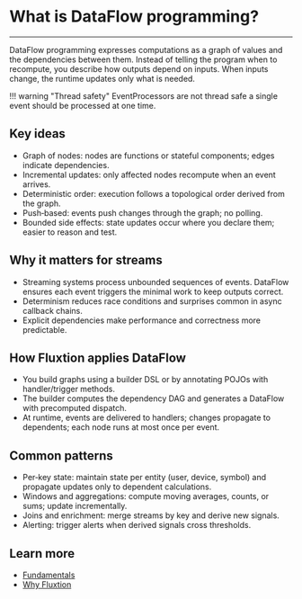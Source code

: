 # What is DataFlow programming?
---

DataFlow programming expresses computations as a graph of values and the dependencies between them. Instead of telling
the program when to recompute, you describe how outputs depend on inputs. When inputs change, the runtime updates only
what is needed.


!!! warning "Thread safety"
    EventProcessors are not thread safe a single event should be processed at one time.

## Key ideas

- Graph of nodes: nodes are functions or stateful components; edges indicate dependencies.
- Incremental updates: only affected nodes recompute when an event arrives.
- Deterministic order: execution follows a topological order derived from the graph.
- Push‑based: events push changes through the graph; no polling.
- Bounded side effects: state updates occur where you declare them; easier to reason and test.

## Why it matters for streams

- Streaming systems process unbounded sequences of events. DataFlow ensures each event triggers the minimal work to keep
  outputs correct.
- Determinism reduces race conditions and surprises common in async callback chains.
- Explicit dependencies make performance and correctness more predictable.

## How Fluxtion applies DataFlow

- You build graphs using a builder DSL or by annotating POJOs with handler/trigger methods.
- The builder computes the dependency DAG and generates a DataFlow with precomputed dispatch.
- At runtime, events are delivered to handlers; changes propagate to dependents; each node runs at most once per event.

## Common patterns

- Per‑key state: maintain state per entity (user, device, symbol) and propagate updates only to dependent calculations.
- Windows and aggregations: compute moving averages, counts, or sums; update incrementally.
- Joins and enrichment: merge streams by key and derive new signals.
- Alerting: trigger alerts when derived signals cross thresholds.

## Learn more

- [Fundamentals](../reference/dataflow-fundamentals.md)
- [Why Fluxtion](why-fluxtion.md)
